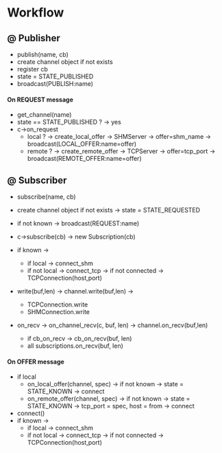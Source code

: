 # Workflow

## @ Publisher

* publish(name, cb)
* create channel object if not exists
* register cb
* state = STATE_PUBLISHED
* broadcast(PUBLISH:name)

#### On REQUEST message 

* get_channel(name)
* state == STATE_PUBLISHED ? -> yes
* c->on_request
	* local ? -> create_local_offer -> SHMServer -> offer=shm_name -> broadcast(LOCAL_OFFER:name=offer)
	* remote ? -> create_remote_offer -> TCPServer -> offer=tcp_port -> broadcast(REMOTE_OFFER:name=offer)


## @ Subscriber

* subscribe(name, cb)
* create channel object if not exists -> state = STATE_REQUESTED
* if not known -> broadcast(REQUEST:name)
* c->subscribe(cb) -> new Subscription(cb) 
* if known -> 
	* if local -> connect_shm
	* if not local -> connect_tcp -> if not connected -> TCPConnection(host,port)
 
* write(buf,len) -> channel.write(buf,len) -> 
	* TCPConnection.write
	* SHMConnection.write

* on_recv -> on_channel_recv(c, buf, len) -> channel.on_recv(buf,len)
	* if cb_on_recv -> cb_on_recv(buf, len)
	* all subscriptions.on_recv(buf, len)

#### On OFFER message

* if local 
	* on_local_offer(channel, spec) -> if not known -> state = STATE_KNOWN -> connect
	* on_remote_offer(channel, spec) -> if not known -> state = STATE_KNOWN -> tcp_port = spec, host = from -> connect
* connect()	
* if known -> 
	* if local -> connect_shm
	* if not local -> connect_tcp -> if not connected -> TCPConnection(host,port)
 
